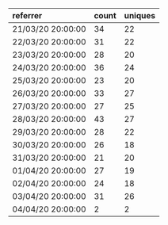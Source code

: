 | referrer          | count | uniques |
| :---------------- | :---- | :------ |
| 21/03/20 20:00:00 | 34    | 22      |
| 22/03/20 20:00:00 | 31    | 22      |
| 23/03/20 20:00:00 | 28    | 20      |
| 24/03/20 20:00:00 | 36    | 24      |
| 25/03/20 20:00:00 | 23    | 20      |
| 26/03/20 20:00:00 | 33    | 27      |
| 27/03/20 20:00:00 | 27    | 25      |
| 28/03/20 20:00:00 | 43    | 27      |
| 29/03/20 20:00:00 | 28    | 22      |
| 30/03/20 20:00:00 | 26    | 18      |
| 31/03/20 20:00:00 | 21    | 20      |
| 01/04/20 20:00:00 | 27    | 19      |
| 02/04/20 20:00:00 | 24    | 18      |
| 03/04/20 20:00:00 | 31    | 26      |
| 04/04/20 20:00:00 | 2     | 2       |